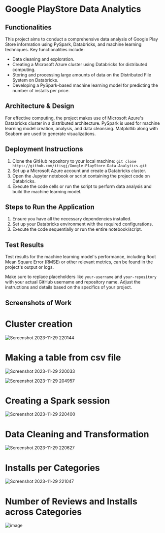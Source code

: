 # Google PlayStore Data Analytics


## Functionalities

This project aims to conduct a comprehensive data analysis of Google Play Store information using PySpark, Databricks, and machine learning techniques. Key functionalities include:


- Data cleaning and exploration.
- Creating a Microsoft Azure cluster using Databricks for distributed computing.
- Storing and processing large amounts of data on the Distributed File System on Databricks.
- Developing a PySpark-based machine learning model for predicting the number of installs per price.


## Architecture & Design

For effective computing, the project makes use of Microsoft Azure's Databricks cluster in a distributed architecture. PySpark is used for machine learning model creation, analysis, and data cleansing. Matplotlib along with Seaborn are used to generate visualizations.


## Deployment Instructions

1. Clone the GitHub repository to your local machine: `git clone https://github.com/itisgj/Google-PlayStore-Data-Analytics.git`
2. Set up a Microsoft Azure account and create a Databricks cluster.
3. Open the Jupyter notebook or script containing the project code on Databricks.
4. Execute the code cells or run the script to perform data analysis and build the machine learning model.


## Steps to Run the Application

1. Ensure you have all the necessary dependencies installed.
2. Set up your Databricks environment with the required configurations.
3. Execute the code sequentially or run the entire notebook/script.


## Test Results

Test results for the machine learning model's performance, including Root Mean Square Error (RMSE) or other relevant metrics, can be found in the project's output or logs.


Make sure to replace placeholders like `your-username` and `your-repository` with your actual GitHub username and repository name. Adjust the instructions and details based on the specifics of your project.


## Screenshots of Work

# Cluster creation
![Screenshot 2023-11-29 220144](https://github.com/itisgj/Google-PlayStore-Data-Analytics/assets/53045468/b91dc9a5-b270-4338-9edb-995909ba2039)

# Making a table from csv file
![Screenshot 2023-11-29 220033](https://github.com/itisgj/Google-PlayStore-Data-Analytics/assets/53045468/0a47209e-40c3-41b0-ad37-be11885380e7)


![Screenshot 2023-11-29 204957](https://github.com/itisgj/Google-PlayStore-Data-Analytics/assets/53045468/3aae6629-cdca-4d14-a4c5-94474e9ca51c)


# Creating a Spark session
![Screenshot 2023-11-29 220400](https://github.com/itisgj/Google-PlayStore-Data-Analytics/assets/53045468/40965ddc-7b73-4078-9970-a5d22c7214cd)


# Data Cleaning and Transformation
![Screenshot 2023-11-29 220627](https://github.com/itisgj/Google-PlayStore-Data-Analytics/assets/53045468/37094e82-25b0-43dc-9731-e0a9fe4919bd)


# Installs per Categories
![Screenshot 2023-11-29 221047](https://github.com/itisgj/Google-PlayStore-Data-Analytics/assets/53045468/6bea357b-d258-4c88-8b6f-a2238c43ddf4)


# Number of Reviews and Installs across Categories
![image](https://github.com/itisgj/Google-PlayStore-Data-Analytics/assets/53045468/0b1d6d32-44e7-4275-8e70-5e33f30c89e3)




